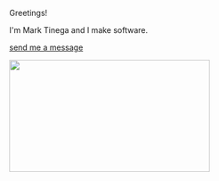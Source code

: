 Greetings!

I'm Mark Tinega and I make software.

[send me a message](mailto:kimothomark93@gmail.com)

<!-- Markdown GIF -->

<img src="https://i.imgur.com/MvMxQ1a.gif" width="360" height="201"/>
